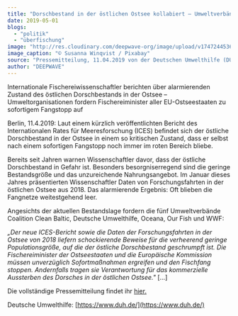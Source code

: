 ```yaml
---
title: "Dorschbestand in der östlichen Ostsee kollabiert – Umweltverbände fordern sofortigen Fangstopp"
date: 2019-05-01
blogs: 
  - "politik"
  - "überfischung"
image: "http://res.cloudinary.com/deepwave-org/image/upload/v1747244536/deepwave.org/fishing-425342_1920.jpg"
image_caption: "© Susanna Winqvist / Pixabay"
source: "Pressemitteilung, 11.04.2019 von der Deutschen Umwelthilfe (DUH)"
author: "DEEPWAVE"
---
```


Internationale Fischereiwissenschaftler berichten über alarmierenden Zustand des östlichen Dorschbestands in der Ostsee – Umweltorganisationen fordern Fischereiminister aller EU-Ostseestaaten zu sofortigem Fangstopp auf

Berlin, 11.4.2019: Laut einem kürzlich veröffentlichten Bericht des Internationalen Rates für Meeresforschung (ICES) befindet sich der östliche Dorschbestand in der Ostsee in einem so kritischen Zustand, dass er selbst nach einem sofortigen Fangstopp noch immer im roten Bereich bliebe.

Bereits seit Jahren warnen Wissenschaftler davor, dass der östliche Dorschbestand in Gefahr ist. Besonders besorgniserregend sind die geringe Bestandsgröße und das unzureichende Nahrungsangebot. Im Januar dieses Jahres präsentierten Wissenschaftler Daten von Forschungsfahrten in der östlichen Ostsee aus 2018. Das alarmierende Ergebnis: Oft blieben die Fangnetze weitestgehend leer.

Angesichts der aktuellen Bestandslage fordern die fünf Umweltverbände Coalition Clean Baltic, Deutsche Umwelthilfe, Oceana, Our Fish und WWF:

_„Der neue ICES-Bericht sowie die Daten der Forschungsfahrten in der Ostsee von 2018 liefern schockierende Beweise für die verheerend geringe Populationsgröße, auf die der östliche Dorschbestand geschrumpft ist. Die Fischereiminister der Ostseestaaten und die Europäische Kommission müssen unverzüglich Sofortmaßnahmen ergreifen und den Fischfang stoppen. Andernfalls tragen sie Verantwortung für das kommerzielle Aussterben des Dorsches in der östlichen Ostsee."_ \[...\]

Die vollständige Pressemitteilung findet ihr [hier.](https://www.duh.de/presse/pressemitteilungen/pressemitteilung/dorschbestand-in-der-oestlichen-ostsee-kollabiert-umweltverbaende-fordern-sofortigen-fangstopp/)

Deutsche Umwelthilfe: [https://www.duh.de/](https://www.duh.de/)
